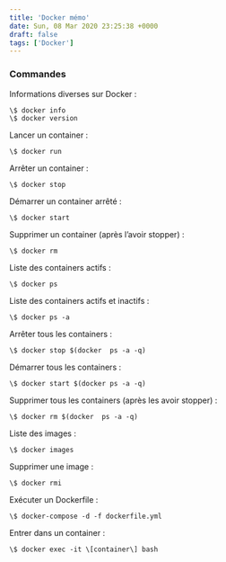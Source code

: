 ```yaml
---
title: 'Docker mémo'
date: Sun, 08 Mar 2020 23:25:38 +0000
draft: false
tags: ['Docker']
---
```


### Commandes

Informations diverses sur Docker :

```lang-bash
\$ docker info
\$ docker version
```

Lancer un container :

```lang-bash
\$ docker run
```

Arrêter un container :

```lang-bash
\$ docker stop
```

Démarrer un container arrêté :

```lang-bash
\$ docker start
```

Supprimer un container (après l’avoir stopper) :

```lang-bash
\$ docker rm
```

Liste des containers actifs :

```lang-bash
\$ docker ps
```

Liste des containers actifs et inactifs :

```lang-bash
\$ docker ps -a
```

Arrêter tous les containers :

```lang-bash
\$ docker stop $(docker  ps -a -q)
```

Démarrer tous les containers :

```lang-bash
\$ docker start $(docker ps -a -q)
```

Supprimer tous les containers (après les avoir stopper) :

```lang-bash
\$ docker rm $(docker  ps -a -q)
```

Liste des images :

```lang-bash
\$ docker images
```

Supprimer une image :

```lang-bash
\$ docker rmi
```

Exécuter un Dockerfile :

```lang-bash
\$ docker-compose -d -f dockerfile.yml
```

Entrer dans un container :

```lang-bash
\$ docker exec -it \[container\] bash
```
